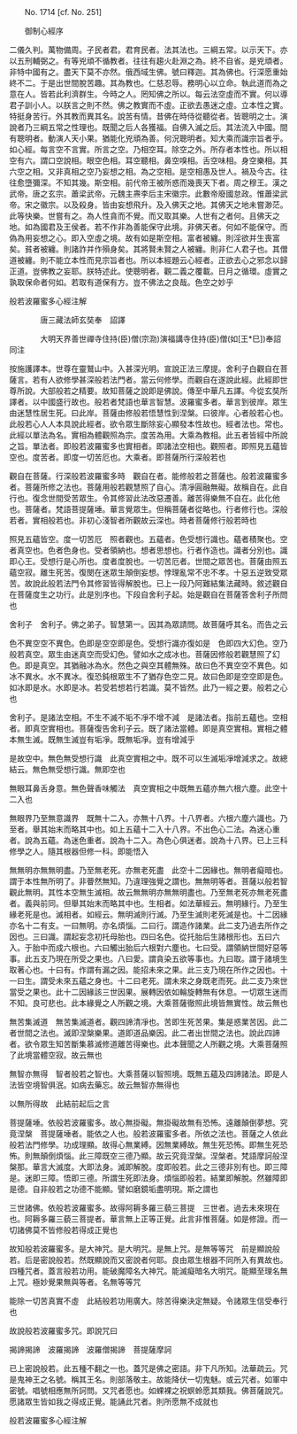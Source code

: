 ﻿　　No. 1714 [cf. No. 251]

　　御制心經序

二儀久判。萬物備周。子民者君。君育民者。法其法也。三綱五常。以示天下。亦以五刑輔弼之。有等兇頑不循教者。往往有趨火赴淵之為。終不自省。是兇頑者。非特中國有之。盡天下莫不亦然。俄西域生佛。號曰釋迦。其為佛也。行深愿重始終不二。于是出世間脫苦趣。其為教也。仁慈忍辱。務明心以立命。執此道而為之意在人。皆若此利濟群生。今時之人。罔知佛之所以。每云法空虛而不實。何以導君子訓小人。以朕言之則不然。佛之教實而不虛。正欲去愚迷之虛。立本性之實。特挺身苦行。外其教而異其名。說苦有情。昔佛在時侍從聽從者。皆聰明之士。演說者乃三綱五常之性理也。既聞之后人各獲福。自佛入滅之后。其法流入中國。間有聰明者。動演人天小果。猶能化兇頑為善。何況聰明者。知大乘而識宗旨者乎。如心經。每言空不言實。所言之空。乃相空耳。除空之外。所存者本性也。所以相空有六。謂口空說相。眼空色相。耳空聽相。鼻空嗅相。舌空味相。身空樂相。其六空之相。又非真相之空乃妄想之相。為之空相。是空相愚及世人。禍及今古。往往愈墮彌深。不知其幾。斯空相。前代帝王被所惑而幾喪天下者。周之穆王。漢之武帝。唐之玄宗。蕭梁武帝。元魏主燾李后主宋徽宗。此數帝廢國怠政。惟蕭梁武帝。宋之徽宗。以及殺身。皆由妄想飛升。及入佛天之地。其佛天之地未嘗渺茫。此等快樂。世嘗有之。為人性貪而不覺。而又取其樂。人世有之者何。且佛天之地。如為國君及王侯者。若不作非為善能保守此境。非佛天者。何如不能保守。而偽為用妄想之心。即入空虛之境。故有如是斯空相。富者被纏。則淫欲并生喪富矣。貧者被纏。則諸詐并作殞身矣。其將賢未賢之人被纏。則非仁人君子也。其僧道被纏。則不能立本性而見宗旨者也。所以本經題云心經者。正欲去心之邪念以歸正道。豈佛教之妄耶。朕特述此。使聰明者。觀二義之覆載。日月之循環。虛實之孰取保命者何如。若取有道保有方。豈不佛法之良哉。色空之妙乎

般若波羅蜜多心經注解

　　　　唐三藏法師玄奘奉　詔譯


　　　　大明天界善世禪寺住持(臣)僧(宗泐)演福講寺住持(臣)僧(如[王*巳])奉詔同注


按施護譯本。世尊在靈鷲山中。入甚深光明。宣說正法三摩提。舍利子白觀自在菩薩言。若有人欲修學甚深般若法門者。當云何修學。而觀自在遂說此經。此經即世尊所說。大部般若之精要。故知菩薩之說即是佛說。傳至中華凡五譯。今從玄奘所譯者。以中國盛行故也。般若者梵語也華言智慧。波羅蜜多者。華言到彼岸。眾生由迷慧性居生死。曰此岸。菩薩由修般若悟慧性到涅槃。曰彼岸。心者般若心也。此般若心人人本具說此經者。欲令眾生斷除妄心顯發本性故也。經者法也。常也。此經以單法為名。實相為體觀照為宗。度苦為用。大乘為教相。此五者皆經中所說之旨。單法者。即般若波羅蜜多也實相者。即諸法空相也。觀照者。即照見五蘊皆空也。度苦者。即度一切苦厄也。大乘者。即菩薩所行深般若也

觀自在菩薩。行深般若波羅蜜多時　觀自在者。能修般若之菩薩也。般若波羅蜜多者。菩薩所修之法也。菩薩用般若觀慧照了自心。清凈圓融無礙。故稱自在。此自行也。復念世間受苦眾生。令其修習此法改惡遷善。離苦得樂無不自在。此化他也。菩薩者。梵語菩提薩埵。華言覺眾生。但稱菩薩者從略也。行者修行也。深般若者。實相般若也。非初心淺智者所觀故云深也。時者菩薩修行般若時也

照見五蘊皆空。度一切苦厄　照者觀也。五蘊者。色受想行識也。蘊者積聚也。空者真空也。色者色身也。受者領納也。想者思想也。行者作造也。識者分別也。識即心王。受想行是心所也。度者度脫也。一切苦厄者。世間之眾苦也。菩薩由照五蘊空寂。離生死苦。復閔在迷眾生顛倒妄想。悖理亂常不忠不孝。十惡五逆致受眾苦。故說此般若法門令其修習皆得解脫也。已上一段乃阿難結集法藏時。敘述觀自在菩薩度生之功行。此是別序也。下段自舍利子起。始是觀自在菩薩答舍利子所問也

舍利子　舍利子。佛之弟子。智慧第一。因其為眾請問。故菩薩呼其名。而告之云

色不異空空不異色。色即是空空即是色。受想行識亦復如是　色即四大幻色。空乃般若真空。眾生由迷真空而受幻色。譬如水之成冰也。菩薩因修般若觀慧照了幻色。即是真空。其猶融冰為水。然色之與空其體無殊。故曰色不異空空不異色。如冰不異水。水不異冰。復恐鈍根眾生不了猶存色空二見。故曰色即是空空即是色。如冰即是水。水即是冰。若受若想若行若識。莫不皆然。此乃一經之要。般若之心也

舍利子。是諸法空相。不生不滅不垢不凈不增不減　是諸法者。指前五蘊也。空相者。即真空實相也。菩薩復告舍利子云。既了諸法當體。即是真空實相。實相之體本無生滅。既無生滅豈有垢凈。既無垢凈。豈有增減乎

是故空中。無色無受想行識　此真空實相之中。既不可以生滅垢凈增減求之。故總結云。無色無受想行識。無即空也

無眼耳鼻舌身意。無色聲香味觸法　真空實相之中既無五蘊亦無六根六塵。此空十二入也

無眼界乃至無意識界　既無十二入。亦無十八界。十八界者。六根六塵六識也。乃至者。舉其始末而略其中也。如上五蘊十二入十八界。不出色心二法。為迷心重者。說為五蘊。為迷色重者。說為十二入。為色心俱迷者。說為十八界。已上三科修學之人。隨其根器但修一科。即能悟入

無無明亦無無明盡。乃至無老死。亦無老死盡　此空十二因緣也。無明者癡暗也。謂于本性無所明了。非瞢然無知。乃違理強覺之謂也。無無明等者。菩薩以般若智觀此無明。其性本空無生滅相。故云無無明亦無無明盡也。乃至無老死亦無老死盡者。義與前同。但舉其始末而略其中也。生相者。如法華經云。無明緣行。乃至生緣老死是也。滅相者。如經云。無明滅則行滅。乃至生滅則老死滅是也。十二因緣亦名十二有支。一曰無明。亦名煩惱。二曰行。謂造作諸業。此二支乃過去所作之因也。三曰識。謂起妄念初托母胎也。四曰名色。從托胎后生諸根形也。五曰六入。于胎中而成六根也。六曰觸出胎后六根對六塵也。七曰受。謂領納世間好惡等事。此五支乃現在所受之果也。八曰愛。謂貪染五欲等事也。九曰取。謂于諸境生取著心也。十曰有。作謂有漏之因。能招未來之果。此三支乃現在所作之因也。十一曰生。謂受未來五蘊之身也。十二曰老死。謂未來之身既老而死。此二支乃來世當受之果也。此十二因緣該三世因果。展轉因依如輪旋轉無有休息。一切眾生迷而不知。良可悲也。此本緣覺之人所觀之境。大乘菩薩徹照此境皆無實性。故云無也

無苦集滅道　無苦集滅道者。觀四諦清凈也。苦即生死苦果。集是惑業苦因。此二者世間之法也。滅即涅槃樂果。道即道品樂因。此二者出世間之法也。說此四諦者。欲令眾生知苦斷集慕滅修道離苦得樂也。此本聲聞之人所觀之境。大乘菩薩照了此境當體空寂。故云無也

無智亦無得　智者般若之智也。大乘菩薩以智照境。既無五蘊及四諦諸法。即是人法皆空境智俱泯。如病去藥忘。故云無智亦無得也

以無所得故　此結前起后之言

菩提薩埵。依般若波羅蜜多。故心無掛礙。無掛礙故無有恐怖。遠離顛倒夢想。究竟涅槃　菩提薩埵者。能依之人也。般若波羅蜜多者。所依之法也。菩薩之人依此般若法門修學。功成理顯。故得心無業縛。因無業縛故。無生死恐怖。即無生死恐怖。則無顛倒煩惱。此三障既空三德乃顯。故云究竟涅槃。涅槃者。梵語摩訶般涅槃那。華言大滅度。大即法身。滅即解脫。度即般若。此之三德非別有也。即三障是。迷即三障。悟即三德。所謂生死即法身。煩惱即般若。結業即解脫。然雖障即是德。自非般若之功德不能顯。譬如磨鏡垢盡明現。斯之謂也

三世諸佛。依般若波羅蜜多。故得阿耨多羅三藐三菩提　三世者。過去未來現在也。阿耨多羅三藐三菩提者。華言無上正等正覺。此言非惟菩薩。如是修證。而一切諸佛莫不皆修般若得成正覺也

故知般若波羅蜜多。是大神咒。是大明咒。是無上咒。是無等等咒　前是顯說般若。后是密說般若。然既顯說而又密說者何耶。良由眾生根器不同所入有異故也。四種咒者。蓋言般若功用。能破魔障名大神咒。能滅癡暗名大明咒。能顯至理名無上咒。極妙覺果無與等者。名無等等咒

能除一切苦真實不虛　此結般若功用廣大。除苦得樂決定無疑。令諸眾生信受奉行也

故說般若波羅蜜多咒。即說咒曰

揭諦揭諦　波羅揭諦　波羅僧揭諦　菩提薩摩訶

已上密說般若。此五種不翻之一也。蓋咒是佛之密語。非下凡所知。法華疏云。咒是鬼神王之名號。稱其王名。則部落敬主。故能降伏一切鬼魅。或云咒者。如軍中密號。唱號相應無所訶問。又咒者愿也。如蜾裸之祝螟蛉愿其類我。佛菩薩說咒。愿諸眾生皆如我之得成正覺。能誦此咒者。則所愿無不成就也

般若波羅蜜多心經注解